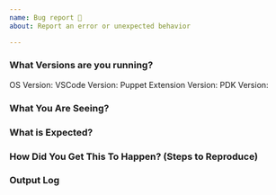 ```yaml
---
name: Bug report 🐞
about: Report an error or unexpected behavior

---
```

<!-- 
Thanks for taking the time to reach out to us!

Please provide the following information with as much detail as you can.

Screenshots or logs help the most!

Feel free to delete the comment blocks
 -->
### What Versions are you running?

OS Version:
VSCode Version:
Puppet Extension Version:
PDK Version:

<!-- If you are using the Puppet Agent instead of the PDK as a source for this extension, note that here -->

### What You Are Seeing?

### What is Expected?

### How Did You Get This To Happen? (Steps to Reproduce)

<!-- Be as specific as possible, and provide example code if you can -->

### Output Log

<!-- 
Please remember to redact any output you put here, or request to use a private method for senistive log files

For information how to capture verbose logs, look [here](https://github.com/puppetlabs/puppet-vscode#2-capture-verbose-logs-and-send-them-to-us)
-->

